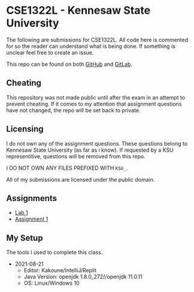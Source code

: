 # CSE1322L - Kennesaw State University
The following are submissions for CSE1322L. All code here is commented for so
the reader can understand what is being done. If something is unclear feel free
to create an issue.

This repo can be found on both [GitHub](https://github.com/yemouu/CSE1322L) and
[GitLab](https://gitlab.com/yemou/CSE1322L).

## Cheating
This repository was not made public until after the exam in an attempt to
prevent cheating. If it comes to my attention that assignment questions have not
changed, the repo will be set back to private.

## Licensing
I do not own any of the assignment questions. These questions belong to Kennesaw
State University (as far as i know). If requested by a KSU representitive,
questions will be removed from this repo.

I DO NOT OWN ANY FILES PREFIXED WITH `KSU_`.

All of my submissions are licensed under the public domain.

## Assignments
  - [Lab 1](lab1/)
  - [Assignment 1](assignment1/)

## My Setup
The tools I used to complete this class.
  - 2021-08-21
    - Editor: Kakoune/IntelliJ/Replit
    - Java Version: openjdk 1.8.0_272/<IntelliJ openjdk here>/openjdk 11.0.11
    - OS: Linux/Windows 10
